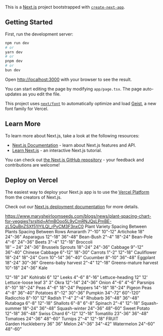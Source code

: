 This is a [Next.js](https://nextjs.org) project bootstrapped with [`create-next-app`](https://nextjs.org/docs/app/api-reference/cli/create-next-app).

## Getting Started

First, run the development server:

```bash
npm run dev
# or
yarn dev
# or
pnpm dev
# or
bun dev
```

Open [http://localhost:3000](http://localhost:3000) with your browser to see the result.

You can start editing the page by modifying `app/page.tsx`. The page auto-updates as you edit the file.

This project uses [`next/font`](https://nextjs.org/docs/app/building-your-application/optimizing/fonts) to automatically optimize and load [Geist](https://vercel.com/font), a new font family for Vercel.

## Learn More

To learn more about Next.js, take a look at the following resources:

- [Next.js Documentation](https://nextjs.org/docs) - learn about Next.js features and API.
- [Learn Next.js](https://nextjs.org/learn) - an interactive Next.js tutorial.

You can check out [the Next.js GitHub repository](https://github.com/vercel/next.js) - your feedback and contributions are welcome!

## Deploy on Vercel

The easiest way to deploy your Next.js app is to use the [Vercel Platform](https://vercel.com/new?utm_medium=default-template&filter=next.js&utm_source=create-next-app&utm_campaign=create-next-app-readme) from the creators of Next.js.

Check out our [Next.js deployment documentation](https://nextjs.org/docs/app/building-your-application/deploying) for more details.

https://www.marysheirloomseeds.com/blogs/news/plant-spacing-chart-for-veggies?srsltid=AfmBOoo5L9yCmRNJQsLPmBE-zL5QuBnZSXf51IYILQI_rPvCM3F3nxC0
Plant Variety	Spacing Between Plants	Spacing Between Rows
Amaranth	7"-10"	10"-12"
Artichoke	18"	24"-36"
Asparagus	12"-18"	36"-48"
Bean-Bush	2"-4"	18"-24"
Bean-Pole	4"-6"	24"-36"
Beets	3"-4"	12"-18"
Broccoli	
18″ – 24″	24"-36″
Brussels Sprouts	18"-24"	24"-36"
Cabbage	9"-12"	36"-40"
Chinese Cabbage	6"-12"	18"-30"
Carrots	1"-2"	12"-18"
Cauliflower	18"-24"	18"-24"
Corn	10"-14"	36"-40"
Cucumber	8"-10"	36"-48"
Eggplant	18"-24"	30"-36"
Greens-baby harvest	2"-4"	12"-18"
Greens-mature harvest	10"-18"	24"-36"
Kale

12"-18"	24"
Kohlrabi	6"	12"
Leeks	4"-6"	8"-16"
Lettuce-heading	12"	12'
Lettuce-loose leaf	3"	3"
Okra	12"-14"	24"-36"
Onion	4"-6"	4"-6"
Parsnips	8"-10"	18"-24"
Peas	4"-6"	18"-24"
Peppers	14"-18"	18"-24"
Pigeon Peas	4"-8"	36"-40"
Potatoes	8"-12"	30"-36"
Pumpkin	34"-72"	60"-120"
Radicchio	8"-10"	12"
Radish	1"-4"	2"-4"
Rhubarb	36"-48"	36"-48"
Rutabaga	6"-8"	12"-18"
Shallots	6"-8"	6"-8"
Spinach	2"-4"	12"-18"
Squash-summer	18"-24"	36"-48"
Squash-winter	24"-36"	48"-60"
Sweet Potato	12"-18"	36"-48"
Swiss Chard	6"-12"	12"-18"
Tomatillo	23"-36"	36"-48"
Tomatoes	24"-36"	48"-60"
Turnips	2"-4"	12"-18"
FRUIT		
Garden Huckleberry	36"	36"
Melon	24"-36"	34"-42"
Watermelon	24"-60"	48"-60"